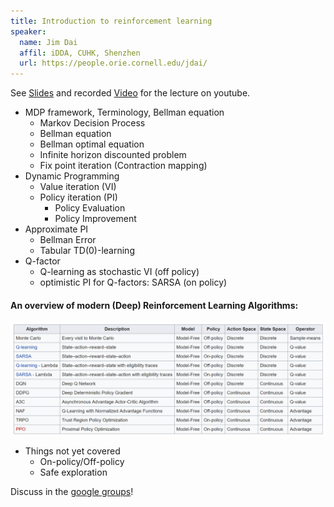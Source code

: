 ```yaml
---
title: Introduction to reinforcement learning
speaker:
  name: Jim Dai
  affil: iDDA, CUHK, Shenzhen
  url: https://people.orie.cornell.edu/jdai/
---
```


See [Slides](/static/files/RL_tutorials2019-121jd_final.pdf) and recorded [Video](https://youtu.be/mIeoDCUmbz8) for the lecture on youtube.

- MDP framework, Terminology, Bellman equation
  - Markov Decision Process
  - Bellman equation
  - Bellman optimal equation
  - Infinite horizon discounted problem
  - Fix point iteration (Contraction mapping)
- Dynamic Programming
  - Value iteration (VI)
  - Policy iteration (PI)
    - Policy Evaluation
    - Policy Improvement
- Approximate PI
  - Bellman Error
  - Tabular TD(0)-learning
- Q-factor
  - Q-learning as stochastic VI (off policy)
  - optimistic PI for Q-factors: SARSA (on policy)


#### An overview of modern (Deep) Reinforcement Learning Algorithms:
<img src="/static/img/comp_rl_alg.png" alt="Comparison of reinforcement learning algorithms" width="800" align="middle">

- Things not yet covered
  - On-policy/Off-policy
  - Safe exploration

Discuss in the [google groups](https://groups.google.com/d/msg/rlseminar/htkybW4yYNo/Ik3krfjaEwAJ)!